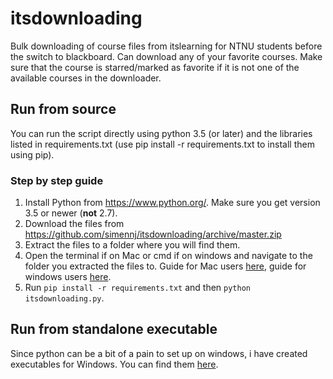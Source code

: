 # itsdownloading
Bulk downloading of course files from itslearning for NTNU students before the switch to blackboard.
Can download any of your favorite courses. Make sure that the course is starred/marked as favorite
if it is not one of the available courses in the downloader.

## Run from source
You can run the script directly using python 3.5 (or later) and the libraries listed in requirements.txt
(use pip install -r requirements.txt to install them using pip).

### Step by step guide

1. Install Python from https://www.python.org/. Make sure you get version 3.5 or newer (__not__ 2.7).
2. Download the files from https://github.com/simennj/itsdownloading/archive/master.zip
3. Extract the files to a folder where you will find them.
4. Open the terminal if on Mac or cmd if on windows and navigate to the folder you extracted the files to. Guide for Mac users [here](https://computers.tutsplus.com/tutorials/navigating-the-terminal-a-gentle-introduction--mac-3855), guide for windows users [here](http://www.digitalcitizen.life/command-prompt-how-use-basic-commands).
5. Run `pip install -r requirements.txt` and then `python itsdownloading.py`.

## Run from standalone executable
Since python can be a bit of a pain to set up on windows, i have created executables for Windows.
You can find them [here](https://github.com/simennj/itsdownloading/releases).
